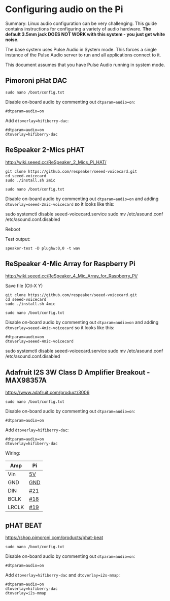 # Configuring audio on the Pi

Summary: Linux audio configuration can be very challenging. This guide contains instructions for configuring a variety of audio hardware. **The default 3.5mm jack DOES NOT WORK with this system - you just get white noise.**

The base system uses Pulse Audio in System mode. This forces a single instance of the Pulse Audio server to run and all applications connect to it.

This document assumes that you have Pulse Audio running in system mode.

## Pimoroni pHat DAC

`sudo nano /boot/config.txt`

Disable on-board audio by commenting out `dtparam=audio=on`:

`#dtparam=audio=on`

Add `dtoverlay=hifiberry-dac`:

```
#dtparam=audio=on
dtoverlay=hifiberry-dac
```

## ReSpeaker 2-Mics pHAT

http://wiki.seeed.cc/ReSpeaker_2_Mics_Pi_HAT/

```
git clone https://github.com/respeaker/seeed-voicecard.git
cd seeed-voicecard
sudo ./install.sh 2mic
```

`sudo nano /boot/config.txt`

Disable on-board audio by commenting out `dtparam=audio=on` and adding `dtoverlay=seeed-2mic-voicecard` so it looks like this:

sudo systemctl disable seeed-voicecard.service
sudo mv /etc/asound.conf /etc/asound.conf.disabled

Reboot

Test output:

`speaker-test -D plughw:0,0 -t wav`

## ReSpeaker 4-Mic Array for Raspberry Pi

http://wiki.seeed.cc/ReSpeaker_4_Mic_Array_for_Raspberry_Pi/

Save file (Ctl-X Y)

```
git clone https://github.com/respeaker/seeed-voicecard.git
cd seeed-voicecard
sudo ./install.sh 4mic
```

`sudo nano /boot/config.txt`

Disable on-board audio by commenting out `dtparam=audio=on` and adding `dtoverlay=seeed-4mic-voicecard` so it looks like this:

```
#dtparam=audio=on
dtoverlay=seeed-4mic-voicecard
```

sudo systemctl disable seeed-voicecard.service
sudo mv /etc/asound.conf /etc/asound.conf.disabled

## Adafruit I2S 3W Class D Amplifier Breakout - MAX98357A

https://www.adafruit.com/product/3006

`sudo nano /boot/config.txt`

Disable on-board audio by commenting out `dtparam=audio=on`:

`#dtparam=audio=on`

Add `dtoverlay=hifiberry-dac`:

```
#dtparam=audio=on
dtoverlay=hifiberry-dac
```

Wiring:

| Amp   | Pi                                             |
| ----- | ---------------------------------------------- |
| Vin   | [5V](https://pinout.xyz/pinout/pin2_5v_power#) |
| GND   | [GND](https://pinout.xyz/pinout/ground#)       |
| DIN   | [#21](https://pinout.xyz/pinout/pin40_gpio21#) |
| BCLK  | [#18](https://pinout.xyz/pinout/pin12_gpio18#) |
| LRCLK | [#19](https://pinout.xyz/pinout/pin35_gpio19#) |

## pHAT BEAT

https://shop.pimoroni.com/products/phat-beat

`sudo nano /boot/config.txt`

Disable on-board audio by commenting out `dtparam=audio=on`:

`#dtparam=audio=on`

Add `dtoverlay=hifiberry-dac` and `dtoverlay=i2s-mmap`:

```
#dtparam=audio=on
dtoverlay=hifiberry-dac
dtoverlay=i2s-mmap
```
